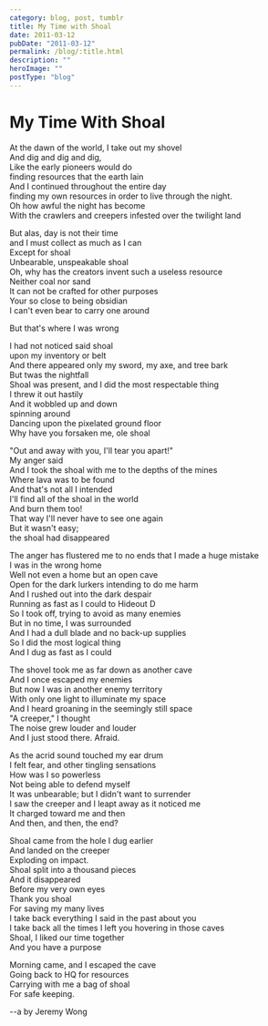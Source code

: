 ```yaml
---
category: blog, post, tumblr
title: My Time with Shoal
date: 2011-03-12
pubDate: "2011-03-12"
permalink: /blog/:title.html
description: ""
heroImage: ""
postType: "blog"
---
```


# My Time With Shoal  

At the dawn of the world, I take out my shovel  
And dig and dig and dig,  
Like the early pioneers would do  
finding resources that the earth lain  
And I continued throughout the entire day  
finding my own resources in order to live through the night.  
Oh how awful the night has become  
With the crawlers and creepers infested over the twilight land  

But alas, day is not their time  
and I must collect as much as I can  
Except for shoal  
Unbearable, unspeakable shoal  
Oh, why has the creators invent such a useless resource  
Neither coal nor sand  
It can not be crafted for other purposes  
Your so close to being obsidian  
I can't even bear to carry one around  

But that's where I was wrong

I had not noticed said shoal  
upon my inventory or belt  
And there appeared only my sword, my axe, and tree bark  
But twas the nightfall  
Shoal was present, and I did the most respectable thing  
I threw it out hastily  
And it wobbled up and down  
spinning around  
Dancing upon the pixelated ground floor  
Why have you forsaken me, ole shoal  

"Out and away with you, I'll tear you apart!"  
My anger said  
And I took the shoal with me to the depths of the mines  
Where lava was to be found  
And that's not all I intended  
I'll find all of the shoal in the world  
And burn them too!  
That way I'll never have to see one again  
But it wasn't easy;  
the shoal had disappeared  

The anger has flustered me to no ends that I made a huge mistake  
I was in the wrong home  
Well not even a home but an open cave  
Open for the dark lurkers intending to do me harm  
And I rushed out into the dark despair  
Running as fast as I could to Hideout D  
So I took off, trying to avoid as many enemies  
But in no time, I was surrounded  
And I had a dull blade and no back-up supplies  
So I did the most logical thing  
And I dug as fast as I could  

The shovel took me as far down as another cave  
And I once escaped my enemies  
But now I was in another enemy territory  
With only one light to illuminate my space  
And I heard groaning in the seemingly still space  
"A creeper," I thought  
The noise grew louder and louder  
And I just stood there. Afraid.  

As the acrid sound touched my ear drum  
I felt fear, and other tingling sensations  
How was I so powerless  
Not being able to defend myself  
It was unbearable; but I didn't want to surrender  
I saw the creeper and I leapt away as it noticed me  
It charged toward me and then  
And then, and then, the end?  

Shoal came from the hole I dug earlier  
And landed on the creeper  
Exploding on impact.  
Shoal split into a thousand pieces  
And it disappeared  
Before my very own eyes  
Thank you shoal  
For saving my many lives  
I take back everything I said in the past about you  
I take back all the times I left you hovering in those caves  
Shoal, I liked our time together  
And you have a purpose  

Morning came, and I escaped the cave  
Going back to HQ for resources  
Carrying with me a bag of shoal  
For safe keeping.  

--a by Jeremy Wong
